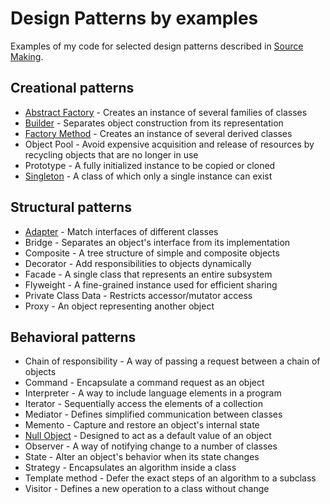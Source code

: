 # Design Patterns by examples

Examples of my code for selected design patterns 
described in [Source Making](https://sourcemaking.com/design_patterns).

## Creational patterns

* [Abstract Factory](design-patterns-creational/src/test/java/com/sebastianczech/AbstractFactoryTest.java) - Creates an instance of several families of classes
* [Builder](design-patterns-creational/src/test/java/com/sebastianczech/BuilderTest.java) - Separates object construction from its representation
* [Factory Method](design-patterns-creational/src/test/java/com/sebastianczech/FactoryMethodTest.java) - Creates an instance of several derived classes
* Object Pool - Avoid expensive acquisition and release of resources by recycling objects that are no longer in use
* Prototype - A fully initialized instance to be copied or cloned
* [Singleton](design-patterns-creational/src/test/java/com/sebastianczech/SingletonTest.java) - A class of which only a single instance can exist

## Structural patterns

* [Adapter](design-patterns-structural/src/test/java/com/sebastianczech/AdapterTest.java) - Match interfaces of different classes
* Bridge - Separates an object's interface from its implementation
* Composite - A tree structure of simple and composite objects
* Decorator - Add responsibilities to objects dynamically
* Facade - A single class that represents an entire subsystem
* Flyweight - A fine-grained instance used for efficient sharing
* Private Class Data - Restricts accessor/mutator access
* Proxy - An object representing another object

## Behavioral patterns

* Chain of responsibility - A way of passing a request between a chain of objects
* Command - Encapsulate a command request as an object
* Interpreter - A way to include language elements in a program
* Iterator - Sequentially access the elements of a collection
* Mediator - Defines simplified communication between classes
* Memento - Capture and restore an object's internal state
* [Null Object](design-patterns-behavioral/src/test/java/com/sebastianczech/NullObjectTest.java) - Designed to act as a default value of an object
* Observer - A way of notifying change to a number of classes
* State - Alter an object's behavior when its state changes
* Strategy - Encapsulates an algorithm inside a class
* Template method - Defer the exact steps of an algorithm to a subclass
* Visitor - Defines a new operation to a class without change